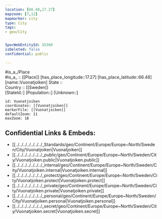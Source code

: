 ```yaml
---
location: [66.48,17.27] 
mapzoom: [7,12] 
mapmarker: city 
type: City
tags:
- geo/City


SpocWebEntityId: 35360
isDeleted: false
confidential: public

---
```

#is_a_/Place  
#is_a_ :: [[Place]] 
[has_place_longitude::17.27] 
[has_place_latitude::66.48] 
[name::Vuonatjoiken] 
State ::  
Country :: [[Sweden]]  
[StateId::] 
[Population::] 
[Unknown::] 


```leaflet
id: Vuonatjoiken
coordinates: [[Vuonatjoiken]] 
markerFile: [[Vuonatjoiken]] 
defaultZoom: 11 
maxZoom: 18
```


## Confidential Links & Embeds: 
- [[../../../../../../../_Standards/geo/Continent/Europe/Europe~North/Sweden/City/Vuonatjoiken|Vuonatjoiken]] 
- [[../../../../../../../_public/geo/Continent/Europe/Europe~North/Sweden/City/Vuonatjoiken.public|Vuonatjoiken.public]] 
- [[../../../../../../../_internal/geo/Continent/Europe/Europe~North/Sweden/City/Vuonatjoiken.internal|Vuonatjoiken.internal]] 
- [[../../../../../../../_protect/geo/Continent/Europe/Europe~North/Sweden/City/Vuonatjoiken.protect|Vuonatjoiken.protect]] 
- [[../../../../../../../_private/geo/Continent/Europe/Europe~North/Sweden/City/Vuonatjoiken.private|Vuonatjoiken.private]] 
- [[../../../../../../../_personal/geo/Continent/Europe/Europe~North/Sweden/City/Vuonatjoiken.personal|Vuonatjoiken.personal]] 
- [[../../../../../../../_secret/geo/Continent/Europe/Europe~North/Sweden/City/Vuonatjoiken.secret|Vuonatjoiken.secret]] 
